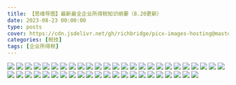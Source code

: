 ```yaml
---
title: 【思维导图】最新最全企业所得税知识纲要（8.20更新）
date: 2023-08-23 00:00:00
type: posts
cover: https://cdn.jsdelivr.net/gh/richbridge/picx-images-hosting@master/thumbnail/税技.jpg
categories: [税技]
tags: [企业所得税]
---
```

![](https://img.richfan.site/tax/【思维导图】最新最全企业所得税知识纲要（8.20更新）/【思维导图】最新最全企业所得税知识纲要（8.20更新）_1.webp)
![](https://img.richfan.site/tax/【思维导图】最新最全企业所得税知识纲要（8.20更新）/【思维导图】最新最全企业所得税知识纲要（8.20更新）_2.webp)
![](https://img.richfan.site/tax/【思维导图】最新最全企业所得税知识纲要（8.20更新）/【思维导图】最新最全企业所得税知识纲要（8.20更新）_3.webp)
![](https://img.richfan.site/tax/【思维导图】最新最全企业所得税知识纲要（8.20更新）/【思维导图】最新最全企业所得税知识纲要（8.20更新）_4.webp)
![](https://img.richfan.site/tax/【思维导图】最新最全企业所得税知识纲要（8.20更新）/【思维导图】最新最全企业所得税知识纲要（8.20更新）_5.webp)
![](https://img.richfan.site/tax/【思维导图】最新最全企业所得税知识纲要（8.20更新）/【思维导图】最新最全企业所得税知识纲要（8.20更新）_6.webp)
![](https://img.richfan.site/tax/【思维导图】最新最全企业所得税知识纲要（8.20更新）/【思维导图】最新最全企业所得税知识纲要（8.20更新）_7.webp)
![](https://img.richfan.site/tax/【思维导图】最新最全企业所得税知识纲要（8.20更新）/【思维导图】最新最全企业所得税知识纲要（8.20更新）_8.webp)
![](https://img.richfan.site/tax/【思维导图】最新最全企业所得税知识纲要（8.20更新）/【思维导图】最新最全企业所得税知识纲要（8.20更新）_9.webp)
![](https://img.richfan.site/tax/【思维导图】最新最全企业所得税知识纲要（8.20更新）/【思维导图】最新最全企业所得税知识纲要（8.20更新）_10.webp)
![](https://img.richfan.site/tax/【思维导图】最新最全企业所得税知识纲要（8.20更新）/【思维导图】最新最全企业所得税知识纲要（8.20更新）_11.webp)
![](https://img.richfan.site/tax/【思维导图】最新最全企业所得税知识纲要（8.20更新）/【思维导图】最新最全企业所得税知识纲要（8.20更新）_12.webp)
![](https://img.richfan.site/tax/【思维导图】最新最全企业所得税知识纲要（8.20更新）/【思维导图】最新最全企业所得税知识纲要（8.20更新）_13.webp)
![](https://img.richfan.site/tax/【思维导图】最新最全企业所得税知识纲要（8.20更新）/【思维导图】最新最全企业所得税知识纲要（8.20更新）_14.webp)
![](https://img.richfan.site/tax/【思维导图】最新最全企业所得税知识纲要（8.20更新）/【思维导图】最新最全企业所得税知识纲要（8.20更新）_15.webp)
![](https://img.richfan.site/tax/【思维导图】最新最全企业所得税知识纲要（8.20更新）/【思维导图】最新最全企业所得税知识纲要（8.20更新）_16.webp)
![](https://img.richfan.site/tax/【思维导图】最新最全企业所得税知识纲要（8.20更新）/【思维导图】最新最全企业所得税知识纲要（8.20更新）_17.webp)
![](https://img.richfan.site/tax/【思维导图】最新最全企业所得税知识纲要（8.20更新）/【思维导图】最新最全企业所得税知识纲要（8.20更新）_18.webp)
![](https://img.richfan.site/tax/【思维导图】最新最全企业所得税知识纲要（8.20更新）/【思维导图】最新最全企业所得税知识纲要（8.20更新）_19.webp)
![](https://img.richfan.site/tax/【思维导图】最新最全企业所得税知识纲要（8.20更新）/【思维导图】最新最全企业所得税知识纲要（8.20更新）_20.webp)
![](https://img.richfan.site/tax/【思维导图】最新最全企业所得税知识纲要（8.20更新）/【思维导图】最新最全企业所得税知识纲要（8.20更新）_21.webp)
![](https://img.richfan.site/tax/【思维导图】最新最全企业所得税知识纲要（8.20更新）/【思维导图】最新最全企业所得税知识纲要（8.20更新）_22.webp)
![](https://img.richfan.site/tax/【思维导图】最新最全企业所得税知识纲要（8.20更新）/【思维导图】最新最全企业所得税知识纲要（8.20更新）_23.webp)
![](https://img.richfan.site/tax/【思维导图】最新最全企业所得税知识纲要（8.20更新）/【思维导图】最新最全企业所得税知识纲要（8.20更新）_24.webp)
![](https://img.richfan.site/tax/【思维导图】最新最全企业所得税知识纲要（8.20更新）/【思维导图】最新最全企业所得税知识纲要（8.20更新）_25.webp)
![](https://img.richfan.site/tax/【思维导图】最新最全企业所得税知识纲要（8.20更新）/【思维导图】最新最全企业所得税知识纲要（8.20更新）_26.webp)
![](https://img.richfan.site/tax/【思维导图】最新最全企业所得税知识纲要（8.20更新）/【思维导图】最新最全企业所得税知识纲要（8.20更新）_27.webp)
![](https://img.richfan.site/tax/【思维导图】最新最全企业所得税知识纲要（8.20更新）/【思维导图】最新最全企业所得税知识纲要（8.20更新）_28.webp)
![](https://img.richfan.site/tax/【思维导图】最新最全企业所得税知识纲要（8.20更新）/【思维导图】最新最全企业所得税知识纲要（8.20更新）_29.webp)
![](https://img.richfan.site/tax/【思维导图】最新最全企业所得税知识纲要（8.20更新）/【思维导图】最新最全企业所得税知识纲要（8.20更新）_30.webp)
![](https://img.richfan.site/tax/【思维导图】最新最全企业所得税知识纲要（8.20更新）/【思维导图】最新最全企业所得税知识纲要（8.20更新）_31.webp)
![](https://img.richfan.site/tax/【思维导图】最新最全企业所得税知识纲要（8.20更新）/【思维导图】最新最全企业所得税知识纲要（8.20更新）_32.webp)
![](https://img.richfan.site/tax/【思维导图】最新最全企业所得税知识纲要（8.20更新）/【思维导图】最新最全企业所得税知识纲要（8.20更新）_33.webp)
![](https://img.richfan.site/tax/【思维导图】最新最全企业所得税知识纲要（8.20更新）/【思维导图】最新最全企业所得税知识纲要（8.20更新）_34.webp)
![](https://img.richfan.site/tax/【思维导图】最新最全企业所得税知识纲要（8.20更新）/【思维导图】最新最全企业所得税知识纲要（8.20更新）_35.webp)
![](https://img.richfan.site/tax/【思维导图】最新最全企业所得税知识纲要（8.20更新）/【思维导图】最新最全企业所得税知识纲要（8.20更新）_36.webp)
![](https://img.richfan.site/tax/【思维导图】最新最全企业所得税知识纲要（8.20更新）/【思维导图】最新最全企业所得税知识纲要（8.20更新）_37.webp)
![](https://img.richfan.site/tax/【思维导图】最新最全企业所得税知识纲要（8.20更新）/【思维导图】最新最全企业所得税知识纲要（8.20更新）_38.webp)
![](https://img.richfan.site/tax/【思维导图】最新最全企业所得税知识纲要（8.20更新）/【思维导图】最新最全企业所得税知识纲要（8.20更新）_39.webp)
![](https://img.richfan.site/tax/【思维导图】最新最全企业所得税知识纲要（8.20更新）/【思维导图】最新最全企业所得税知识纲要（8.20更新）_40.webp)
![](https://img.richfan.site/tax/【思维导图】最新最全企业所得税知识纲要（8.20更新）/【思维导图】最新最全企业所得税知识纲要（8.20更新）_41.webp)
![](https://img.richfan.site/tax/【思维导图】最新最全企业所得税知识纲要（8.20更新）/【思维导图】最新最全企业所得税知识纲要（8.20更新）_42.webp)
![](https://img.richfan.site/tax/【思维导图】最新最全企业所得税知识纲要（8.20更新）/【思维导图】最新最全企业所得税知识纲要（8.20更新）_43.webp)
![](https://img.richfan.site/tax/【思维导图】最新最全企业所得税知识纲要（8.20更新）/【思维导图】最新最全企业所得税知识纲要（8.20更新）_44.webp)
![](https://img.richfan.site/tax/【思维导图】最新最全企业所得税知识纲要（8.20更新）/【思维导图】最新最全企业所得税知识纲要（8.20更新）_45.webp)
![](https://img.richfan.site/tax/【思维导图】最新最全企业所得税知识纲要（8.20更新）/【思维导图】最新最全企业所得税知识纲要（8.20更新）_46.webp)
![](https://img.richfan.site/tax/【思维导图】最新最全企业所得税知识纲要（8.20更新）/【思维导图】最新最全企业所得税知识纲要（8.20更新）_47.webp)
